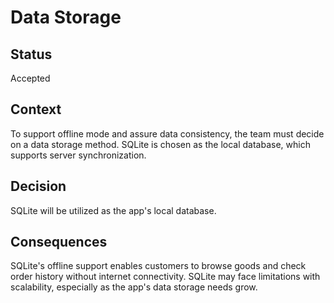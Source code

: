 # Data Storage
## Status

Accepted

## Context

To support offline mode and assure data consistency, the team must decide on a data storage method. SQLite is chosen as the local database, which supports server synchronization. 

## Decision

SQLite will be utilized as the app's local database.

## Consequences

SQLite's offline support enables customers to browse goods and check order history without internet connectivity. 
SQLite may face limitations with scalability, especially as the app's data storage needs grow.
